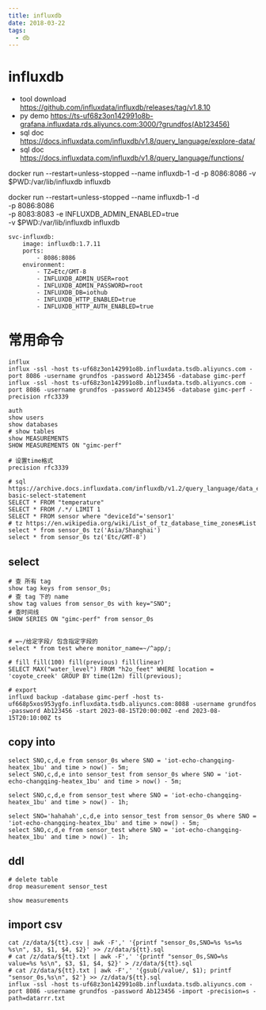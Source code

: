 ```yaml
---
title: influxdb
date: 2018-03-22
tags:
  - db
---
```


# influxdb

- tool download https://github.com/influxdata/influxdb/releases/tag/v1.8.10
- py demo https://ts-uf68z3on142991o8b-grafana.influxdata.rds.aliyuncs.com:3000/?grundfos(Ab123456)
- sql doc https://docs.influxdata.com/influxdb/v1.8/query_language/explore-data/
- sql doc https://docs.influxdata.com/influxdb/v1.8/query_language/functions/

docker run --restart=unless-stopped --name influxdb-1 -d -p 8086:8086 -v $PWD:/var/lib/influxdb influxdb

docker run --restart=unless-stopped --name influxdb-1 -d \
-p 8086:8086 \
-p 8083:8083 -e INFLUXDB_ADMIN_ENABLED=true \
-v $PWD:/var/lib/influxdb influxdb

```
svc-influxdb:
	image: influxdb:1.7.11
	ports:
		- 8086:8086
	environment:
		- TZ=Etc/GMT-8
		- INFLUXDB_ADMIN_USER=root
		- INFLUXDB_ADMIN_PASSWORD=root
		- INFLUXDB_DB=iothub
		- INFLUXDB_HTTP_ENABLED=true
		- INFLUXDB_HTTP_AUTH_ENABLED=true
```

# 常用命令

```shell
influx
influx -ssl -host ts-uf68z3on142991o8b.influxdata.tsdb.aliyuncs.com -port 8086 -username grundfos -password Ab123456 -database gimc-perf
influx -ssl -host ts-uf68z3on142991o8b.influxdata.tsdb.aliyuncs.com -port 8086 -username grundfos -password Ab123456 -database gimc-perf -precision rfc3339

auth
show users
show databases
# show tables
show MEASUREMENTS
SHOW MEASUREMENTS ON "gimc-perf"

# 设置time格式
precision rfc3339

# sql https://archive.docs.influxdata.com/influxdb/v1.2/query_language/data_exploration/#the-basic-select-statement
SELECT * FROM "temperature"
SELECT * FROM /.*/ LIMIT 1
SELECT * FROM sensor where "deviceId"='sensor1'
# tz https://en.wikipedia.org/wiki/List_of_tz_database_time_zones#List
select * from sensor_0s tz('Asia/Shanghai')
select * from sensor_0s tz('Etc/GMT-8')
```

## select

```shell
# 查 所有 tag
show tag keys from sensor_0s;
# 查 tag 下的 name
show tag values from sensor_0s with key="SNO";
# 查时间线
SHOW SERIES ON "gimc-perf" from sensor_0s


# =~/给定字段/ 包含指定字段的
select * from test where monitor_name=~/^app/;

# fill fill(100) fill(previous) fill(linear)
SELECT MAX("water_level") FROM "h2o_feet" WHERE location = 'coyote_creek' GROUP BY time(12m) fill(previous);

# export
influxd backup -database gimc-perf -host ts-uf668p5xos953ygfo.influxdata.tsdb.aliyuncs.com:8088 -username grundfos -password Ab123456 -start 2023-08-15T20:00:00Z -end 2023-08-15T20:10:00Z ts
```

## copy into

```shell
select SNO,c,d,e from sensor_0s where SNO = 'iot-echo-changqing-heatex_1bu' and time > now() - 5m;
select SNO,c,d,e into sensor_test from sensor_0s where SNO = 'iot-echo-changqing-heatex_1bu' and time > now() - 5m;

select SNO,c,d,e from sensor_test where SNO = 'iot-echo-changqing-heatex_1bu' and time > now() - 1h;

select SNO='hahahah',c,d,e into sensor_test from sensor_0s where SNO = 'iot-echo-changqing-heatex_1bu' and time > now() - 5m;
select SNO,c,d,e from sensor_test where SNO = 'iot-echo-changqing-heatex_1bu' and time > now() - 1h;
```

## ddl

```shell
# delete table
drop measurement sensor_test

show measurements
```

## import csv

```shell
cat /z/data/${tt}.csv | awk -F',' '{printf "sensor_0s,SNO=%s %s=%s %s\n", $3, $1, $4, $2}' >> /z/data/${tt}.sql
# cat /z/data/${tt}.txt | awk -F',' '{printf "sensor_0s,SNO=%s value=%s %s\n", $3, $1, $4, $2}' > /z/data/${tt}.sql
# cat /z/data/${tt}.txt | awk -F',' '{gsub(/value/, $1); printf "sensor_0s,%s\n", $2'} >> /z/data/${tt}.sql
influx -ssl -host ts-uf68z3on142991o8b.influxdata.tsdb.aliyuncs.com -port 8086 -username grundfos -password Ab123456 -import -precision=s -path=datarrr.txt
```
